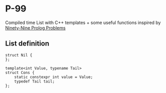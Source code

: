 # P-99
Compiled time List with C++ templates + some useful functions inspired by 
[Ninety-Nine Prolog Problems](https://www.ic.unicamp.br/~meidanis/courses/mc336/2009s2/prolog/problemas/)

## List definition
```
struct Nil {
};

template<int Value, typename Tail>
struct Cons {
    static constexpr int value = Value;
    typedef Tail tail;
};
```